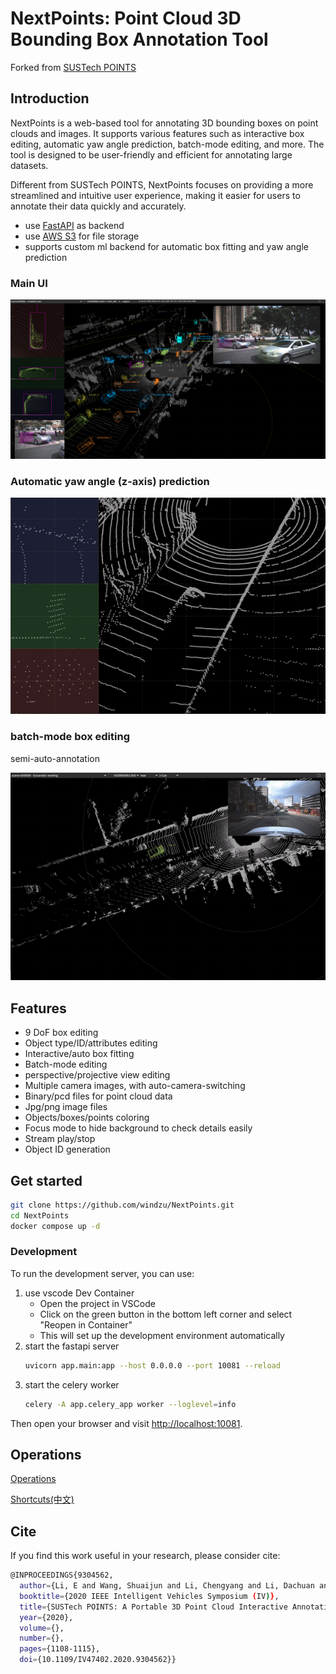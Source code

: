 # NextPoints: Point Cloud 3D Bounding Box Annotation Tool

Forked from [SUSTech POINTS](https://github.com/naurril/SUSTechPOINTS)

## Introduction

NextPoints is a web-based tool for annotating 3D bounding boxes on point clouds and images. It supports various features such as interactive box editing, automatic yaw angle prediction, batch-mode editing, and more. The tool is designed to be user-friendly and efficient for annotating large datasets.

Different from SUSTech POINTS, NextPoints focuses on providing a more streamlined and intuitive user experience, making it easier for users to annotate their data quickly and accurately.

- use [FastAPI](https://fastapi.tiangolo.com/) as backend
- use [AWS S3](https://aws.amazon.com/s3/) for file storage
- supports custom ml backend for automatic box fitting and yaw angle prediction

### Main UI

![screenshot](./doc/imgs/main-ui.png)

### Automatic yaw angle (z-axis) prediction

![auto-rotate](./doc/imgs/auto-rotate.gif)

### batch-mode box editing

semi-auto-annotation

![batch-mode](./doc/imgs/auto-anno-car.gif)

## Features

- 9 DoF box editing
- Object type/ID/attributes editing
- Interactive/auto box fitting
- Batch-mode editing
- perspective/projective view editing
- Multiple camera images, with auto-camera-switching
- Binary/pcd files for point cloud data
- Jpg/png image files
- Objects/boxes/points coloring
- Focus mode to hide background to check details easily
- Stream play/stop
- Object ID generation

## Get started

```bash
git clone https://github.com/windzu/NextPoints.git
cd NextPoints
docker compose up -d
```

### Development

To run the development server, you can use:

1. use vscode Dev Container
   - Open the project in VSCode
   - Click on the green button in the bottom left corner and select "Reopen in Container"
   - This will set up the development environment automatically
2. start the fastapi server
   ```bash
   uvicorn app.main:app --host 0.0.0.0 --port 10081 --reload
   ```
3. start the celery worker
   ```bash
   celery -A app.celery_app worker --loglevel=info
   ```

Then open your browser and visit [http://localhost:10081](http://localhost:10081).

## Operations

[Operations](./doc/operations.md)

[Shortcuts(中文)](./doc/shortcuts_cn.md)

## Cite

If you find this work useful in your research, please consider cite:

```bash
@INPROCEEDINGS{9304562,
  author={Li, E and Wang, Shuaijun and Li, Chengyang and Li, Dachuan and Wu, Xiangbin and Hao, Qi},
  booktitle={2020 IEEE Intelligent Vehicles Symposium (IV)},
  title={SUSTech POINTS: A Portable 3D Point Cloud Interactive Annotation Platform System},
  year={2020},
  volume={},
  number={},
  pages={1108-1115},
  doi={10.1109/IV47402.2020.9304562}}

```

